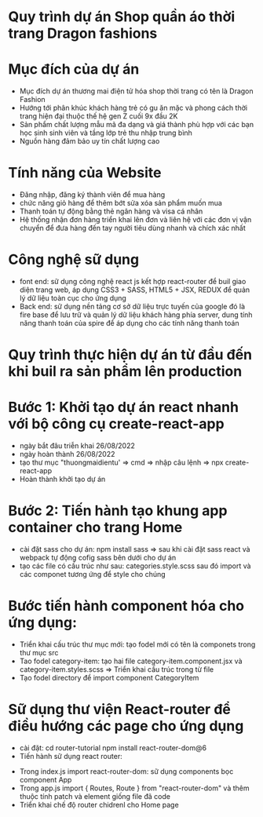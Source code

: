 # Quy trình dự án Shop quần áo thời trang Dragon fashions

# Mục đích của dự án

- Mục đích dự án thương mai điện tử hóa shop thời trang có tên là Dragon Fashion
- Hướng tới phân khúc khách hàng trẻ có gu ăn mặc và phong cách thời trang hiện đại thuộc thế hệ gen Z cuối 9x đầu 2K
- Sản phẩm chất lượng mẫu mã đa dạng và giá thành phù hợp với các bạn học sinh sinh viên và tầng lớp trẻ thu nhập trung bình
- Nguồn hàng đảm bảo uy tín chất lượng cao

# Tính năng của Website

- Đăng nhập, đăng ký thành viên để mua hàng
- chức năng giỏ hàng để thêm bớt sửa xóa sản phẩm muốn mua
- Thanh toán tự động bằng thẻ ngân hàng và visa cá nhân
- Hệ thống nhận đơn hàng triển khai lên đơn và liên hệ với các đơn vị vận chuyển để đưa hàng đến tay người tiêu dùng nhanh và chích xác nhất

# Công nghệ sữ dụng

- font end: sữ dụng công nghệ react js kết hợp react-router để buil giao diện trang web, áp dụng CSS3 + SASS, HTML5 + JSX, REDUX để quản lý dữ liệu toàn cục cho ứng dụng
- Back end: sữ dụng nền tảng cơ sở dữ liệu trực tuyến của google đó là fire base để lưu trữ và quản lý dữ liệu khách hàng phía server, dung tính năng thanh toán của spire để áp dụng cho các tính năng thanh toán
<!-- ///////////////////////////////////////////////// -->

# Quy trình thực hiện dự án từ đầu đến khi buil ra sản phẩm lên production

# Bước 1: Khởi tạo dự án react nhanh với bộ công cụ create-react-app

- ngày bắt đâu triễn khai 26/08/2022
- ngày hoàn thành 26/08/2022
- tạo thư mục "thuongmaidientu' => cmd => nhập câu lệnh => npx create-react-app
- Hoàn thành khởi tạo dự án

# Bước 2: Tiến hành tạo khung app container cho trang Home

- cài đặt sass cho dự án: npm install sass => sau khi cài đặt sass react và webpack tự động cofig sass bên dưới cho dự án
- tạo các file có cấu trúc như sau: categories.style.scss sau đó import và các componet tương ứng để style cho chúng

# Bước tiến hành component hóa cho ứng dụng:

- Triển khai cấu trúc thư mục mới: tạo fodel mới có tên là componets trong thư mục src
- Tao fodel category-item: tạo hai file category-item.component.jsx và category-item.styles.scss => Triển khai cấu trúc trong từ file
- Tạo fodel directory để import component CategoryItem

# Sữ dụng thư viện React-router để điều hướng các page cho ứng dụng

- cài đặt:
  cd router-tutorial
  npm install react-router-dom@6
- Tiến hành sữ dụng react router:

* Trong index.js import react-router-dom: sữ dụng components <BrowserRouter> bọc component App
* Trong app.js import { Routes, Route } from "react-router-dom" và thêm thuộc tính patch và element giống file đã code
* Triển khai chế độ router chidrenl cho Home page
